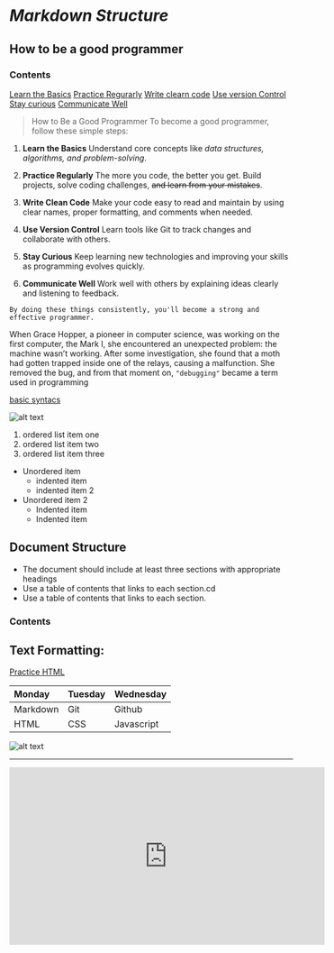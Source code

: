 # *Markdown Structure*
## How to be a good programmer
 ### Contents

[Learn the Basics](Learn-the-Basics)
[Practice Regurarly](Practice-Regurarly)
[Write clearn code](Write-clean-code)
[Use version Control](Use-Version)
[Stay curious](Stay-Curious)
[Communicate Well](Communicate-Well)

> How to Be a Good Programmer
To become a good programmer, follow these simple steps:

1. **Learn the Basics**
Understand core concepts like *data structures, algorithms, and problem-solving*.

2. **Practice Regularly**
The more you code, the better you get. Build projects, solve coding challenges, ~~and learn from your mistakes~~.

3. **Write Clean Code**
Make your code easy to read and maintain by using clear names, proper formatting, and comments when needed.

4. **Use Version Control**
Learn tools like Git to track changes and collaborate with others.

5. **Stay Curious**
Keep learning new technologies and improving your skills as programming evolves quickly.

6. **Communicate Well**
Work well with others by explaining ideas clearly and listening to feedback.
```
By doing these things consistently, you'll become a strong and effective programmer.
```


When Grace Hopper, a pioneer in computer science, was working on the first computer, the Mark I, she encountered an unexpected problem: the machine wasn’t working. After some investigation, she found that a moth had gotten trapped inside one of the relays, causing a malfunction. She removed the bug, and from that moment on, `"debugging"` became a term used in programming

[basic syntacs](https://www.markdownguide.org/basic-syntax/)

![alt text](codingcat.avif)


1. ordered list item one
2. ordered list item two
3. ordered list item three

- Unordered item
    -  indented item
    - indented item 2
- Unordered item 2
    - Indented item
    - Indented item





## Document Structure

- The document should include at least three sections with appropriate headings
- Use a table of contents that links to each section.cd
- Use a table of contents that links to each section.
### Contents



## Text Formatting:



[Practice HTML](https://www.w3schools.com/html/)

| Monday |  Tuesday  | Wednesday  |
:--------|:----------|:-----------|
|Markdown  | Git |      Github|
HTML      |CSS |     Javascript|

![alt text](codingcat.avif)




------------
<iframe width="560" height="315" src="https://www.youtube.com/embed/it1rTvBcfRg" frameborder="0" allowfullscreen></iframe>







